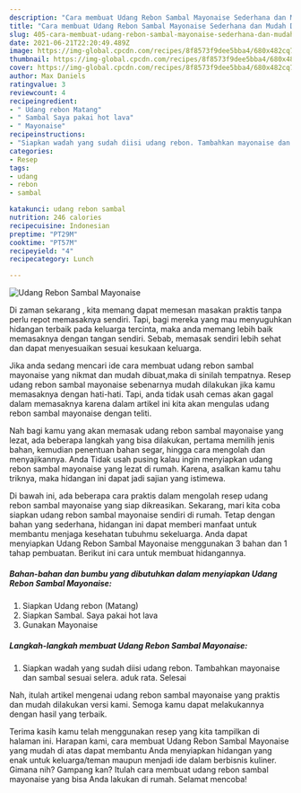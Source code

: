 ```yaml
---
description: "Cara membuat Udang Rebon Sambal Mayonaise Sederhana dan Mudah Dibuat"
title: "Cara membuat Udang Rebon Sambal Mayonaise Sederhana dan Mudah Dibuat"
slug: 405-cara-membuat-udang-rebon-sambal-mayonaise-sederhana-dan-mudah-dibuat
date: 2021-06-21T22:20:49.489Z
image: https://img-global.cpcdn.com/recipes/8f8573f9dee5bba4/680x482cq70/udang-rebon-sambal-mayonaise-foto-resep-utama.jpg
thumbnail: https://img-global.cpcdn.com/recipes/8f8573f9dee5bba4/680x482cq70/udang-rebon-sambal-mayonaise-foto-resep-utama.jpg
cover: https://img-global.cpcdn.com/recipes/8f8573f9dee5bba4/680x482cq70/udang-rebon-sambal-mayonaise-foto-resep-utama.jpg
author: Max Daniels
ratingvalue: 3
reviewcount: 4
recipeingredient:
- " Udang rebon Matang"
- " Sambal Saya pakai hot lava"
- " Mayonaise"
recipeinstructions:
- "Siapkan wadah yang sudah diisi udang rebon. Tambahkan mayonaise dan sambal sesuai selera. aduk rata. Selesai"
categories:
- Resep
tags:
- udang
- rebon
- sambal

katakunci: udang rebon sambal 
nutrition: 246 calories
recipecuisine: Indonesian
preptime: "PT29M"
cooktime: "PT57M"
recipeyield: "4"
recipecategory: Lunch

---
```



![Udang Rebon Sambal Mayonaise](https://img-global.cpcdn.com/recipes/8f8573f9dee5bba4/680x482cq70/udang-rebon-sambal-mayonaise-foto-resep-utama.jpg)

Di zaman  sekarang , kita memang dapat memesan masakan praktis tanpa perlu repot memasaknya sendiri. Tapi, bagi mereka yang mau menyuguhkan hidangan terbaik pada keluarga tercinta, maka anda memang lebih baik memasaknya dengan tangan sendiri. Sebab, memasak sendiri lebih sehat dan dapat menyesuaikan sesuai kesukaan keluarga.

Jika anda sedang mencari ide cara membuat udang rebon sambal mayonaise yang nikmat dan mudah dibuat,maka di sinilah tempatnya. Resep udang rebon sambal mayonaise  sebenarnya mudah dilakukan jika kamu memasaknya dengan hati-hati. Tapi, anda tidak usah cemas akan gagal dalam memasaknya 
karena dalam artikel ini kita akan mengulas udang rebon sambal mayonaise dengan teliti.  



Nah bagi kamu yang akan memasak udang rebon sambal mayonaise yang lezat, ada beberapa langkah yang bisa dilakukan, pertama memilih jenis bahan, kemudian penentuan bahan segar, hingga cara mengolah dan menyajikannya. Anda Tidak usah pusing kalau ingin menyiapkan udang rebon sambal mayonaise yang lezat di rumah. Karena, asalkan kamu  tahu triknya, maka hidangan ini dapat jadi sajian yang istimewa.

Di bawah ini, ada beberapa cara praktis  dalam mengolah resep udang rebon sambal mayonaise yang siap dikreasikan. Sekarang, mari kita coba siapkan udang rebon sambal mayonaise sendiri di rumah. Tetap dengan bahan yang sederhana, hidangan ini dapat memberi manfaat untuk membantu menjaga kesehatan tubuhmu sekeluarga. Anda dapat menyiapkan Udang Rebon Sambal Mayonaise menggunakan 3 bahan dan 1 tahap pembuatan. Berikut ini cara untuk membuat hidangannya.

<!--inarticleads1-->

##### Bahan-bahan dan bumbu yang dibutuhkan dalam menyiapkan Udang Rebon Sambal Mayonaise:

1. Siapkan  Udang rebon (Matang)
1. Siapkan  Sambal. Saya pakai hot lava
1. Gunakan  Mayonaise




<!--inarticleads2-->

##### Langkah-langkah membuat Udang Rebon Sambal Mayonaise:

1. Siapkan wadah yang sudah diisi udang rebon. Tambahkan mayonaise dan sambal sesuai selera. aduk rata. Selesai




Nah, itulah artikel mengenai  udang rebon sambal mayonaise  yang praktis dan mudah dilakukan versi kami. Semoga kamu dapat melakukannya dengan hasil yang terbaik. 

Terima kasih kamu telah menggunakan resep yang kita tampilkan di halaman ini. Harapan kami, cara membuat  Udang Rebon Sambal Mayonaise yang mudah di atas dapat membantu Anda menyiapkan hidangan yang enak untuk keluarga/teman maupun menjadi ide dalam berbisnis kuliner. Gimana nih? Gampang kan? Itulah cara membuat udang rebon sambal mayonaise yang bisa Anda lakukan di rumah. Selamat mencoba!

